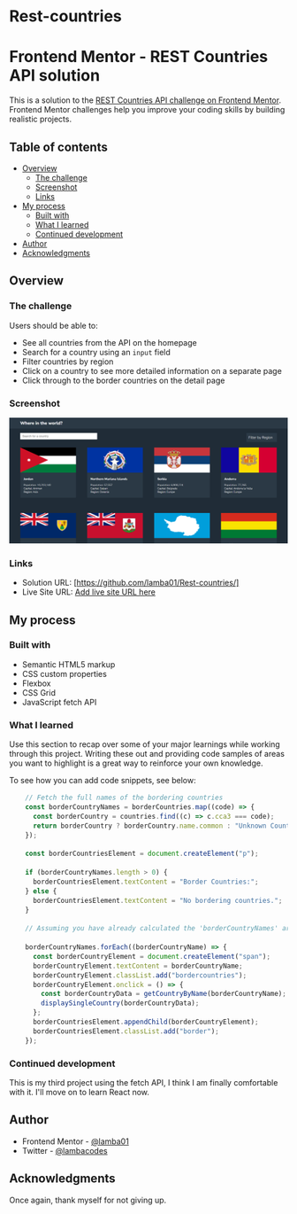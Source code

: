 # Rest-countries
# Frontend Mentor - REST Countries API  solution

This is a solution to the [REST Countries API challenge on Frontend Mentor](https://www.frontendmentor.io/challenges/rest-countries-api-with-color-theme-switcher-5cacc469fec04111f7b848ca). Frontend Mentor challenges help you improve your coding skills by building realistic projects. 

## Table of contents

- [Overview](#overview)
  - [The challenge](#the-challenge)
  - [Screenshot](#screenshot)
  - [Links](#links)
- [My process](#my-process)
  - [Built with](#built-with)
  - [What I learned](#what-i-learned)
  - [Continued development](#continued-development)
- [Author](#author)
- [Acknowledgments](#acknowledgments)

## Overview

### The challenge

Users should be able to:

- See all countries from the API on the homepage
- Search for a country using an `input` field
- Filter countries by region
- Click on a country to see more detailed information on a separate page
- Click through to the border countries on the detail page

### Screenshot

![](./screenshot.png)



### Links

- Solution URL: [https://github.com/lamba01/Rest-countries/]
- Live Site URL: [Add live site URL here](https://your-live-site-url.com)

## My process

### Built with

- Semantic HTML5 markup
- CSS custom properties
- Flexbox
- CSS Grid
- JavaScript fetch API


### What I learned

Use this section to recap over some of your major learnings while working through this project. Writing these out and providing code samples of areas you want to highlight is a great way to reinforce your own knowledge.

To see how you can add code snippets, see below:

```js
    // Fetch the full names of the bordering countries
    const borderCountryNames = borderCountries.map((code) => {
      const borderCountry = countries.find((c) => c.cca3 === code);
      return borderCountry ? borderCountry.name.common : "Unknown Country";
    });

    const borderCountriesElement = document.createElement("p");

    if (borderCountryNames.length > 0) {
      borderCountriesElement.textContent = "Border Countries:";
    } else {
      borderCountriesElement.textContent = "No bordering countries.";
    }

    // Assuming you have already calculated the 'borderCountryNames' array

    borderCountryNames.forEach((borderCountryName) => {
      const borderCountryElement = document.createElement("span");
      borderCountryElement.textContent = borderCountryName;
      borderCountryElement.classList.add("bordercountries");
      borderCountryElement.onclick = () => {
        const borderCountryData = getCountryByName(borderCountryName);
        displaySingleCountry(borderCountryData);
      };
      borderCountriesElement.appendChild(borderCountryElement);
      borderCountriesElement.classList.add("border");
    });
```


### Continued development

This is my third project using the fetch API, I think I am finally comfortable with it. I'll move on to learn React now.


## Author

- Frontend Mentor - [@lamba01](https://www.frontendmentor.io/profile/lamba01)
- Twitter - [@lambacodes](https://www.twitter.com/lambacodes)


## Acknowledgments
Once again, thank myself for not giving up.
